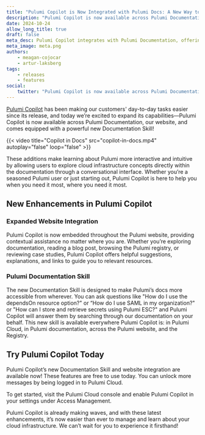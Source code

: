 ```yaml
---
title: "Pulumi Copilot is Now Integrated with Pulumi Docs: A New Way to Learn and Explore"
description: "Pulumi Copilot is now available across Pulumi Documentation, equipped with a new Documentation Skill, making learning Pulumi more interactive and intuitive."
date: 2024-10-24
allow_long_title: true
draft: false
meta_desc: Pulumi Copilot integrates with Pulumi Documentation, offering a conversational interface to make learning cloud infrastructure easier and more intuitive.
meta_image: meta.png
authors:
    - meagan-cojocar
    - artur-laksberg
tags:
    - releases
    - features
social:
    twitter: "Pulumi Copilot is now available across Pulumi Documentation, our website, and comes equipped with a powerful new Documentation Skill! Learn more by reading our blog:"
---
```


[Pulumi Copilot](/docs/pulumi-cloud/copilot/) has been making our customers' day-to-day tasks easier since its release, and today we’re excited to expand its capabilities—Pulumi Copilot is now available across Pulumi Documentation, our website, and comes equipped with a powerful new Documentation Skill!

<!--more-->
{{< video title="Copilot in Docs" src="copilot-in-docs.mp4" autoplay="false" loop="false" >}}

These additions make learning about Pulumi more interactive and intuitive by allowing users to explore cloud infrastructure concepts directly within the documentation through a conversational interface. Whether you’re a seasoned Pulumi user or just starting out, Pulumi Copilot is here to help you when you need it most, where you need it most.

## New Enhancements in Pulumi Copilot

### Expanded Website Integration

Pulumi Copilot is now embedded throughout the Pulumi website, providing contextual assistance no matter where you are. Whether you’re exploring documentation, reading a blog post, browsing the Pulumi registry, or reviewing case studies, Pulumi Copilot offers helpful suggestions, explanations, and links to guide you to relevant resources.

### Pulumi Documentation Skill

The new Documentation Skill is designed to make Pulumi’s docs more accessible from wherever. You can ask questions like "How do I use the dependsOn resource option?" or “How do I use SAML in my organization?" or "How can I store and retrieve secrets using Pulumi ESC?" and Pulumi Copilot will answer them by searching through our documentation on your behalf. This new skill is available everywhere Pulumi Copilot is: in Pulumi Cloud, in Pulumi documentation, across the Pulumi website, and the Registry.

## Try Pulumi Copilot Today

Pulumi Copilot’s new Documentation Skill and website integration are available now! These features are free to use today. You can unlock more messages by being logged in to Pulumi Cloud.

To get started, visit the Pulumi Cloud console and enable Pulumi Copilot in your settings under Access Management.

Pulumi Copilot is already making waves, and with these latest enhancements, it’s now easier than ever to manage and learn about your cloud infrastructure. We can’t wait for you to experience it firsthand!
